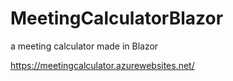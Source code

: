 # MeetingCalculatorBlazor
a meeting calculator made in Blazor

https://meetingcalculator.azurewebsites.net/
